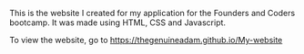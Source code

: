 This is the website I created for my application for the Founders and Coders bootcamp.
It was made using HTML, CSS and Javascript.

To view the website, go to https://thegenuineadam.github.io/My-website
